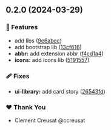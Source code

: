 ## 0.2.0 (2024-03-29)


### 🚀 Features

- add libs ([9e6abec](https://github.com/ccreusat/nx-monorepo/commit/9e6abec))
- add bootstrap lib ([13cf616](https://github.com/ccreusat/nx-monorepo/commit/13cf616))
- **abbr:** add extension abbr ([f4cd1a4](https://github.com/ccreusat/nx-monorepo/commit/f4cd1a4))
- **icons:** add icons lib ([5191557](https://github.com/ccreusat/nx-monorepo/commit/5191557))

### 🩹 Fixes

- **ui-library:** add card story ([26543fd](https://github.com/ccreusat/nx-monorepo/commit/26543fd))

### ❤️  Thank You

- Clement Creusat @ccreusat